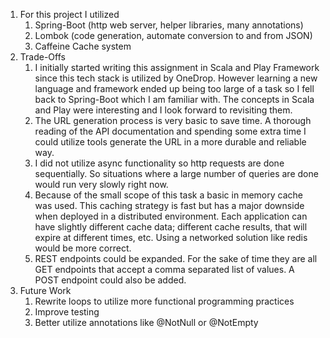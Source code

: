 1. For this project I utilized
   1. Spring-Boot (http web server, helper libraries, many annotations)
   2. Lombok (code generation, automate conversion to and from JSON)
   3. Caffeine Cache system
2. Trade-Offs
   1. I initially started writing this assignment in Scala and Play Framework since this tech stack is utilized by OneDrop. However learning a new language and framework ended up being too large of a task so I fell back to Spring-Boot which I am familiar with. The concepts in Scala and Play were interesting and I look forward to revisiting them.
   2. The URL generation process is very basic to save time. A thorough reading of the API documentation and spending some extra time I could utilize tools generate the URL in a more durable and reliable way.
   3. I did not utilize async functionality so http requests are done sequentially. So situations where a large number of queries are done would run very slowly right now.
   4. Because of the small scope of this task a basic in memory cache was used. This caching strategy is fast but has a major downside when deployed in a distributed environment. Each application can have slightly different cache data; different cache results, that will expire at different times, etc. Using a networked solution like redis would be more correct.
   5. REST endpoints could be expanded. For the sake of time they are all GET endpoints that accept a comma separated list of values. A POST endpoint could also be added.
3. Future Work
   1. Rewrite loops to utilize more functional programming practices
   2. Improve testing
   3. Better utilize annotations like @NotNull or @NotEmpty